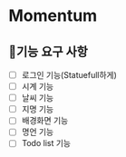 # Momentum
## 📌기능 요구 사항
- [ ] 로그인 기능(Statuefull하게)
- [ ] 시계 기능
- [ ] 날씨 기능 
- [ ] 지명 기능
- [ ] 배경화면 기능
- [ ] 명언 기능
- [ ] Todo list 기능
